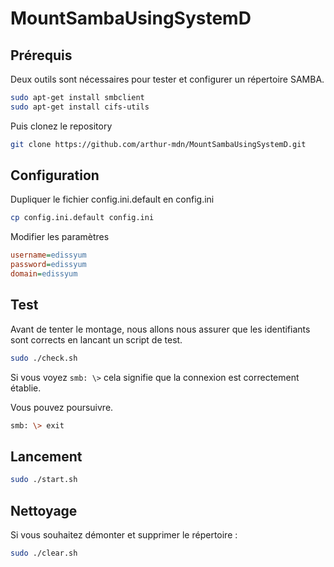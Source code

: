 # MountSambaUsingSystemD

## Prérequis
Deux outils sont nécessaires pour tester et configurer un répertoire SAMBA.
```bash
sudo apt-get install smbclient
sudo apt-get install cifs-utils
```
Puis clonez le repository
```bash
git clone https://github.com/arthur-mdn/MountSambaUsingSystemD.git
```

## Configuration

Dupliquer le fichier config.ini.default en config.ini 

```bash
cp config.ini.default config.ini
```

Modifier les paramètres 
```ini
username=edissyum
password=edissyum
domain=edissyum
```

## Test

Avant de tenter le montage, nous allons nous assurer que les identifiants sont corrects en lancant un script de test.

```bash
sudo ./check.sh
```

Si vous voyez `smb: \>` cela signifie que la connexion est correctement établie. 

Vous pouvez poursuivre.

```bash
smb: \> exit
``` 

## Lancement

```bash
sudo ./start.sh
```

## Nettoyage

Si vous souhaitez démonter et supprimer le répertoire :
```bash
sudo ./clear.sh
```
